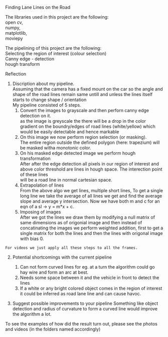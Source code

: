 Finding Lane Lines on the Road

The libraries used in this project are the following:       
    open cv,    
    numpy,  
    matplotlib,         
    moviepy 
    
The pipelining of this project are the following:       
    Selecting the region of interest (colour selection)     
    Canny edge - detection  
    hough transform 
    
Reflection
  1. Discription about my pipeline.     
    Assuming that the camera has a fixed mount on the car so the angle and shape of the road lines remain same untill and unless the lines itself starts to change shape / orientation      
    My pipeline consisted of 5 steps.   
      1. Convert the images to grayscale and then perforn canny edge detection on it.  
          as the image is greyscale the there will be a drop in the color gradient on the boundry/edges of road lines (white/yellow) which would be easily detectable and 
          hence markable    
      2. On this image we now perform region selection (or masking).  
            The entire region outside the defined polygon (here: trapezium) will be masked witha monotonic color.   
      3. On his masked edge detected image we perform hough transformation   
            After after the edge detection all pixels in our region of interest and above color threshold are lines in hough space. The interection point of these lines  
            will be a road line in normal cartesian space.  
      4. Extrapolation of lines   
           From the above algo we get lines, multiple short lines, To get a single long line we take the average of all lines we get and find the average slope and average
           y intersection. Now we have both m and c for an eqn of a sl -> y = m*x + c.
      5. Imposing of images    
          After we got the lines we draw them by modifying a null matrix of same dimensions as of origonial image and then instead of concatinating the images we perform
          weighted addition, first to get a single matrix for both the lines and then the lines with origonal image with bias 0.
        
    For videos we just apply all these steps to all the frames.


  2. Potential shortcomings with the current pipeline
      1. Can not form curved lines for eg. at a turn the algorithm could go hay wire and form an arc at best.
      2. Needs some space between it and the vehicle in front to detect the lines
      3. If a white or any bright colored object comes in the region of interest it could be inferred as road lane line and can cause havoc.


  3. Suggest possible improvements to your pipeline
      Something like object detection and radius of curvature to form a curved line would improve the algorithm a lot.
      
      
To see the examples of how did the result turn out, please see the photos and videos (in the folders named accordingly)
